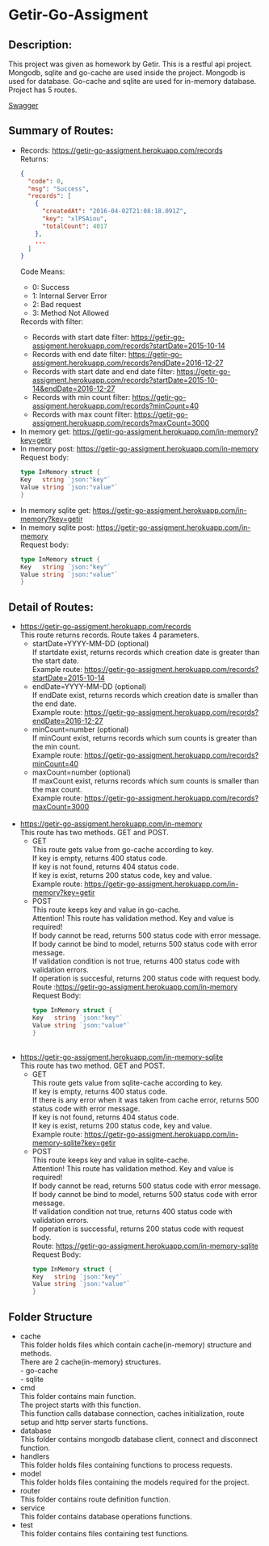 <h1>Getir-Go-Assigment</h1>

<h2>Description:</h2>
This project was given as homework by Getir. This is a restful api project. Mongodb, sqlite and go-cache are used inside
the project. Mongodb is used for database. Go-cache and sqlite are used for in-memory database. Project has 5
routes. <br>

<a href="https://getir-go-assigment.herokuapp.com/swagger">Swagger</a>

<h2>Summary of Routes:</h2>
<ul>
<li>
Records: <a href="https://getir-go-assigment.herokuapp.com/records">https://getir-go-assigment.herokuapp.com/records</a><br>
Returns:

````json
{
  "code": 0,
  "msg": "Success",
  "records": [
    {
      "createdAt": "2016-04-02T21:08:18.091Z",
      "key": "xlPSAiou",
      "totalCount": 4017
    },
    ...
  ]
}
````

Code Means: <br>

- 0: Success
- 1: Internal Server Error
- 2: Bad request
- 3: Method Not Allowed

</li>
Records with filter:
<ul>
<li>
Records with start date filter: <a href="https://getir-go-assigment.herokuapp.com/records?startDate=2015-10-14">https://getir-go-assigment.herokuapp.com/records?startDate=2015-10-14</a>
</li>
<li>
Records with end date filter: <a href="https://getir-go-assigment.herokuapp.com/records?endDate=2016-12-27">https://getir-go-assigment.herokuapp.com/records?endDate=2016-12-27</a>
</li>
<li>
Records with start date and end date filter: <a href="https://getir-go-assigment.herokuapp.com/records?startDate=2015-10-14&endDate=2016-12-27">https://getir-go-assigment.herokuapp.com/records?startDate=2015-10-14&endDate=2016-12-27</a>
</li>
<li>
Records with min count filter: <a href="https://getir-go-assigment.herokuapp.com/records?minCount=40">https://getir-go-assigment.herokuapp.com/records?minCount=40</a>
</li>
<li>
Records with max count filter: <a href="https://getir-go-assigment.herokuapp.com/records?maxCount=3000">https://getir-go-assigment.herokuapp.com/records?maxCount=3000</a>
</li>
</ul>
<li>
In memory get: <a href="https://getir-go-assigment.herokuapp.com/in-memory?key=getir">https://getir-go-assigment.herokuapp.com/in-memory?key=getir</a>
</li>
<li>
In memory post: <a href="https://getir-go-assigment.herokuapp.com/in-memory">https://getir-go-assigment.herokuapp.com/in-memory</a><br>
Request body: <br>

````go
type InMemory struct {
Key   string `json:"key"`
Value string `json:"value"`
}
````

</li>
<li>
In memory sqlite get: <a href="https://getir-go-assigment.herokuapp.com/in-memory-sqlite?key=getir">https://getir-go-assigment.herokuapp.com/in-memory?key=getir</a>
</li>
<li>
In memory sqlite post: <a href="https://getir-go-assigment.herokuapp.com/in-memory-sqlite">https://getir-go-assigment.herokuapp.com/in-memory</a><br>
Request body: <br>

````go
type InMemory struct {
Key   string `json:"key"`
Value string `json:"value"`
}
````

</li>
</ul>
<h2>Detail of Routes:</h2>
<ul>
<li>
<a href="https://getir-go-assigment.herokuapp.com/records">https://getir-go-assigment.herokuapp.com/records</a> <br>
This route returns records. Route takes 4 parameters. <br>
<ul>
<li>
startDate=YYYY-MM-DD (optional) <br>
If startdate exist, returns records which creation date is greater than the start date.<br>
Example route: <a href="https://getir-go-assigment.herokuapp.com/records?startDate=2015-10-14">https://getir-go-assigment.herokuapp.com/records?startDate=2015-10-14</a> <br>
</li>
<li>
endDate=YYYY-MM-DD (optional) <br>
If endDate exist, returns records which creation date is smaller than the end date.<br>
Example route: <a href="https://getir-go-assigment.herokuapp.com/records?endDate=2016-12-27">https://getir-go-assigment.herokuapp.com/records?endDate=2016-12-27</a> <br>
</li>
<li>
minCount=number (optional) <br>
If minCount exist, returns records which sum counts is greater than the min count.<br>
Example route: <a href="https://getir-go-assigment.herokuapp.com/records?minCount=40">https://getir-go-assigment.herokuapp.com/records?minCount=40</a> <br>
</li>
<li>
maxCount=number (optional) <br>
If maxCount exist, returns records which sum counts is smaller than the max count.<br>
Example route: <a href="https://getir-go-assigment.herokuapp.com/records?maxCount=3000">https://getir-go-assigment.herokuapp.com/records?maxCount=3000</a> <br>
</li>
</ul>
<br>
</li>
<li>
<a href="https://getir-go-assigment.herokuapp.com/in-memory">https://getir-go-assigment.herokuapp.com/in-memory</a> <br>
This route has two methods. GET and POST.
<ul>
<li>GET<br>
This route gets value from go-cache according to key. <br>
If key is empty, returns 400 status code. <br>
If key is not found, returns 404 status code. <br>
If key is exist, returns 200 status code, key and value. <br>
Example route: <a href="https://getir-go-assigment.herokuapp.com/in-memory?key=getir">https://getir-go-assigment.herokuapp.com/in-memory?key=getir</a> <br>
</li>
<li>POST <br>
This route keeps key and value in go-cache.<br>
Attention! This route has validation method.
Key and value is required!<br>
If body cannot be read, returns 500 status code with error message.<br>
If body cannot be bind to model, returns 500 status code with error message.<br>
If validation condition is not true, returns 400 status code with validation errors.<br>
If operation is succesful, returns 200 status code with request body.<br>
Route :<a href="https://getir-go-assigment.herokuapp.com/in-memory">https://getir-go-assigment.herokuapp.com/in-memory</a> <br>
Request Body:

````go
type InMemory struct {
Key   string `json:"key"`
Value string `json:"value"`
}
````

</li>
<br>
</ul>
</li>
<li>
<a href="https://getir-go-assigment.herokuapp.com/in-memory-sqlite">https://getir-go-assigment.herokuapp.com/in-memory-sqlite</a> <br>
This route has two method. GET and POST.
<ul>
<li>GET<br>
This route gets value from sqlite-cache according to key. <br>
If key is empty, returns 400 status code. <br>
If there is any error when it was taken from cache error, returns 500 status code with error message. <br>
If key is not found, returns 404 status code. <br>
If key is exist, returns 200 status code, key and value. <br>
Example route: <a href="https://getir-go-assigment.herokuapp.com/in-memory-sqlite?key=getir">https://getir-go-assigment.herokuapp.com/in-memory-sqlite?key=getir</a> <br>
</li>
<li>POST<br>
This route keeps key and value in sqlite-cache.<br>
Attention! This route has validation method.
Key and value is required!<br>
If body cannot be read, returns 500 status code with error message. <br>
If body cannot be bind to model, returns 500 status code with error message. <br>
If validation condition not true, returns 400 status code with validation errors. <br>
If operation is successful, returns 200 status code with request body. <br>
Route: <a href="https://getir-go-assigment.herokuapp.com/in-memory-sqlite">https://getir-go-assigment.herokuapp.com/in-memory-sqlite</a> <br>
Request Body:

````go
type InMemory struct {
Key   string `json:"key"`
Value string `json:"value"`
}
````

</li>
</ul>
</li>
</ul>



<h2>Folder Structure</h2>
<ul>
<li>
cache<br>
This folder holds files which contain cache(in-memory) structure and methods.<br>
There are 2 cache(in-memory) structures.<br>
- go-cache <br>
- sqlite
</li>
<li>
cmd<br>
This folder contains main function. <br>
The project starts with this function.<br>
This function calls database connection, caches initialization, route setup and http server starts functions.
</li>
<li>
database<br>
This folder contains mongodb database client, connect and disconnect function.
</li>
<li>
handlers<br>
This folder holds files containing functions to process requests.</li>
<li>
model<br>
This folder holds files containing the models required for the project.
</li>
<li>
router<br>
This folder contains route definition function.</li>
<li>
service<br>
This folder contains database operations functions.
</li>
<li>
test <br>
This folder contains files containing test functions.
</li>
</ul>

